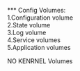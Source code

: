 *** Config Volumes:    
1.Configuration volume    
2.State volume    
3.Log volume    
4.Service volumes    
5.Application volumes    

NO KENRNEL Volumes
